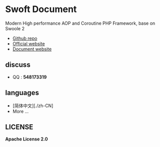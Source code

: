 # Swoft Document

Modern High performance AOP and Coroutine PHP Framework, base on Swoole 2 

- [Github repo](https://github.com/swoft-cloud/swoft)
- [Official website](https://www.swoft.org/)
- [Document website](https://doc.swoft.org/)

## discuss

- QQ : **548173319**

## languages

- [简体中文][./zh-CN]
- More ...

## LICENSE

**Apache License 2.0**

